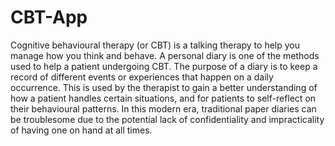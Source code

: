 # CBT-App 

Cognitive behavioural therapy (or CBT) is a talking therapy to help you manage how you think and behave. A personal diary is one of the methods used to help a patient undergoing CBT. The purpose of a diary is to keep a record of different events or experiences that happen on a daily occurrence. This is used by the therapist to gain a better understanding of how a patient handles certain situations, and for patients to self-reflect on their behavioural patterns. In this modern era, traditional paper diaries can be troublesome due to the potential lack of confidentiality and impracticality of having one on hand at all times.
